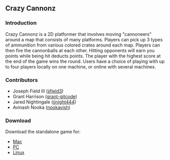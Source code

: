 ## Crazy Cannonz

### Introduction

Crazy Cannonz is a 2D platformer that involves moving "cannoneers" around a map that consists of many platforms. Players can pick up 3 types of ammunition from various colored crates around each map. Players can then fire the cannonballs at each other. Hitting opponents will earn you points while being hit deducts points. The player with the highest score at the end of the game wins the round. Users have a choice of playing with up to four players locally on one machine, or online with several machines.

### Contributors

- Joseph Field III ([jjfield3](https://github.com/jjfield3))
- Grant Harrison ([grant-gitcode](https://github.com/grant-gitcode))
- Jared Nightingale ([jjnight444](https://github.com/jnight444))
- Avinash Nooka ([nookavish](https://github.com/nookavish))

### Download

Download the standalone game for:
- [Mac](https://www.dropbox.com/s/suep44ay8ckixi1/Crazy%20Cannonz.app.zip?dl=0)
- [PC]()
- [Linux]()

